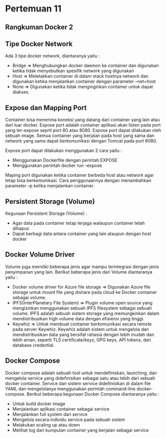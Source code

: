 # Pertemuan 11

## Rangkuman Docker 2

## Tipe Docker Network
Ada 3 tipe docker network, diantaranya yaitu :
- Bridge => Menghubungkan docker daemon ke container dan digunakan ketika tidak menyebutkan spesifik network yang digunakan
- Host => Meletakkan container di dalam stack hostnya network dan digunakan ketika menjalankan container dengan parameter –net=host
- None => Digunakan ketika tidak menginginkan container untuk dapat diakses.

## Expose dan Mapping Port
Container bisa menerima koneksi yang datang dari container yang lain atau dari luar docker. Expose port adalah container aplikasi akan listen pada port yang ter-expose seprti port 80 atau 8080. Expose port dapat dilakukan oleh sebuah image. Semua container yang berjalan pada host yang sama dan network yang sama dapat berkomunikasi dengan Tomcat pada port 8080.

Expose port dapat dilakukan menggunakan 2 cara yaitu :
- Menggunakan Dockerfile dengan perintah EXPOSE 
- Menggunakan perintah docker run –expose

Maping port digunakan ketika container berbeda host atau network agar tetap bisa berkomunikasi. Cara penggunaannya dengan menambahkan parameter –p ketika menjalankan container.

## Persistent Storage (Volume)
Kegunaan Persistent Storage (Volume) :
- Agar data pada container tetap terjaga walaupun container telah dihapus
- Dapat berbagi data antara container yang lain ataupun dengan host docker

## Docker Volume Driver
Volume juga memiliki beberapa jenis agar mampu terintegrasi dengan jenis penyimpanan yang lain. Berikut beberapa jenis dari Volume diantaranya yaitu :
- Docker volume driver for Azure file storage => Digunakan Azure file storage untuk mount file yang dishare pada cloud ke Docker container sebagai volume.
- IPFS(InterPlanetary File System) => Plugin volume open source yang mengizinkan menggunakan sebuah IPFS filesystem sebagai sebuah volume. IPFS adalah sebuah sistem storage yang memungkinkan dalam mendistribusikan high volume data dengan efisiensi yang tinggi.
- Keywhiz => Untuk membuat container berkomunikasi secara remote pada server Keywhiz. Keywhiz adalah sistem untuk mengelola dan mendistribusikan data yang bersifat rahasia dengan lebih mudah dan lebih aman, seperti TLS certificate/keys, GPG keys, API tokens, dan database credential.

## Docker Compose
Docker compose adalah sebuah tool untuk mendefiniskan, launching, dan mengelola service yang didefinisikan sebagai satu atau lebih dari sebuah docker container. Service dan sistem service didefinisikan di dalam file YAML dan mengelolanya menggunakan perintah command-line docker-compose. 
Berikut beberapa kegunaan Docker Compose diantaranya yaitu :
- Untuk build docker image
- Menjalankan aplikasi container sebagai service
- Menjalankan full system dari service 
- Mengelola secara individu service pada sebuah sistem
- Melakukan scaling up atau down
- Melihat log dari kumpulan container yang berjalan sebagai service

